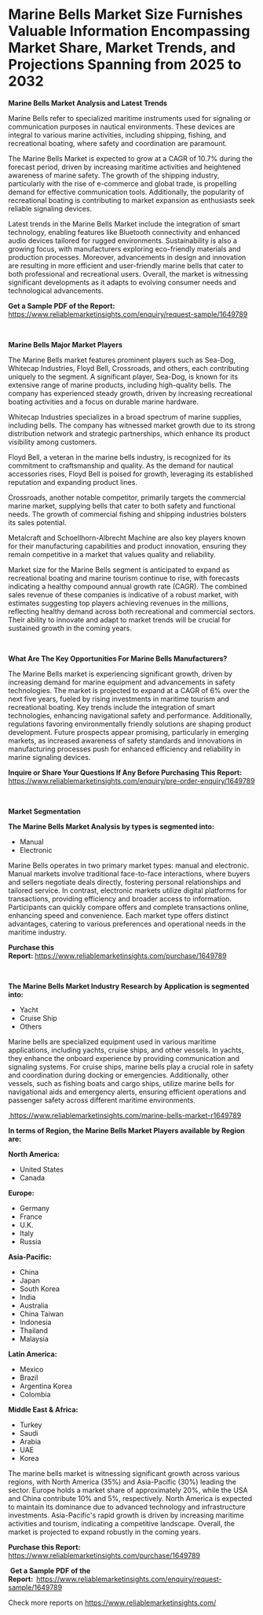 <p><h1>Marine Bells Market Size Furnishes Valuable Information Encompassing Market Share, Market Trends, and Projections Spanning from 2025 to 2032</h1></p><p><strong>Marine Bells Market Analysis and Latest Trends</strong></p>
<p><p>Marine Bells refer to specialized maritime instruments used for signaling or communication purposes in nautical environments. These devices are integral to various marine activities, including shipping, fishing, and recreational boating, where safety and coordination are paramount.</p><p>The Marine Bells Market is expected to grow at a CAGR of 10.7% during the forecast period, driven by increasing maritime activities and heightened awareness of marine safety. The growth of the shipping industry, particularly with the rise of e-commerce and global trade, is propelling demand for effective communication tools. Additionally, the popularity of recreational boating is contributing to market expansion as enthusiasts seek reliable signaling devices.</p><p>Latest trends in the Marine Bells Market include the integration of smart technology, enabling features like Bluetooth connectivity and enhanced audio devices tailored for rugged environments. Sustainability is also a growing focus, with manufacturers exploring eco-friendly materials and production processes. Moreover, advancements in design and innovation are resulting in more efficient and user-friendly marine bells that cater to both professional and recreational users. Overall, the market is witnessing significant developments as it adapts to evolving consumer needs and technological advancements.</p></p>
<p><strong>Get a Sample PDF of the Report:&nbsp;</strong> <a href="https://www.reliablemarketinsights.com/enquiry/request-sample/1649789?utm_campaign=3206&utm_medium=2&utm_source=Github&utm_content=ia&utm_term=09042025&utm_id=marine-bells">https://www.reliablemarketinsights.com/enquiry/request-sample/1649789</a></p>
<p>&nbsp;</p>
<p><strong>Marine Bells Major Market Players</strong></p>
<p><p>The Marine Bells market features prominent players such as Sea-Dog, Whitecap Industries, Floyd Bell, Crossroads, and others, each contributing uniquely to the segment. A significant player, Sea-Dog, is known for its extensive range of marine products, including high-quality bells. The company has experienced steady growth, driven by increasing recreational boating activities and a focus on durable marine hardware.</p><p>Whitecap Industries specializes in a broad spectrum of marine supplies, including bells. The company has witnessed market growth due to its strong distribution network and strategic partnerships, which enhance its product visibility among customers.</p><p>Floyd Bell, a veteran in the marine bells industry, is recognized for its commitment to craftsmanship and quality. As the demand for nautical accessories rises, Floyd Bell is poised for growth, leveraging its established reputation and expanding product lines.</p><p>Crossroads, another notable competitor, primarily targets the commercial marine market, supplying bells that cater to both safety and functional needs. The growth of commercial fishing and shipping industries bolsters its sales potential.</p><p>Metalcraft and Schoellhorn-Albrecht Machine are also key players known for their manufacturing capabilities and product innovation, ensuring they remain competitive in a market that values quality and reliability.</p><p>Market size for the Marine Bells segment is anticipated to expand as recreational boating and marine tourism continue to rise, with forecasts indicating a healthy compound annual growth rate (CAGR). The combined sales revenue of these companies is indicative of a robust market, with estimates suggesting top players achieving revenues in the millions, reflecting healthy demand across both recreational and commercial sectors. Their ability to innovate and adapt to market trends will be crucial for sustained growth in the coming years.</p></p>
<p>&nbsp;</p>
<p><strong>What Are The Key Opportunities For Marine Bells Manufacturers?</strong></p>
<p><p>The Marine Bells market is experiencing significant growth, driven by increasing demand for marine equipment and advancements in safety technologies. The market is projected to expand at a CAGR of 6% over the next five years, fueled by rising investments in maritime tourism and recreational boating. Key trends include the integration of smart technologies, enhancing navigational safety and performance. Additionally, regulations favoring environmentally friendly solutions are shaping product development. Future prospects appear promising, particularly in emerging markets, as increased awareness of safety standards and innovations in manufacturing processes push for enhanced efficiency and reliability in marine signaling devices.</p></p>
<p><strong>Inquire or Share Your Questions If Any Before Purchasing This Report:</strong> <a href="https://www.reliablemarketinsights.com/enquiry/pre-order-enquiry/1649789?utm_campaign=3206&utm_medium=2&utm_source=Github&utm_content=ia&utm_term=09042025&utm_id=marine-bells">https://www.reliablemarketinsights.com/enquiry/pre-order-enquiry/1649789</a></p>
<p>&nbsp;</p>
<p><strong>Market Segmentation</strong></p>
<p><strong>The Marine Bells Market Analysis by types is segmented into:</strong></p>
<p><ul><li>Manual</li><li>Electronic</li></ul></p>
<p><p>Marine Bells operates in two primary market types: manual and electronic. Manual markets involve traditional face-to-face interactions, where buyers and sellers negotiate deals directly, fostering personal relationships and tailored service. In contrast, electronic markets utilize digital platforms for transactions, providing efficiency and broader access to information. Participants can quickly compare offers and complete transactions online, enhancing speed and convenience. Each market type offers distinct advantages, catering to various preferences and operational needs in the maritime industry.</p></p>
<p><strong>Purchase this Report:&nbsp;</strong><a href="https://www.reliablemarketinsights.com/purchase/1649789?utm_campaign=3206&utm_medium=2&utm_source=Github&utm_content=ia&utm_term=09042025&utm_id=marine-bells">https://www.reliablemarketinsights.com/purchase/1649789</a></p>
<p>&nbsp;</p>
<p><strong>The Marine Bells Market Industry Research by Application is segmented into:</strong></p>
<p><ul><li>Yacht</li><li>Cruise Ship</li><li>Others</li></ul></p>
<p><p>Marine bells are specialized equipment used in various maritime applications, including yachts, cruise ships, and other vessels. In yachts, they enhance the onboard experience by providing communication and signaling systems. For cruise ships, marine bells play a crucial role in safety and coordination during docking or emergencies. Additionally, other vessels, such as fishing boats and cargo ships, utilize marine bells for navigational aids and emergency alerts, ensuring efficient operations and passenger safety across different maritime environments.</p></p>
<p><a href="https://www.reliablemarketinsights.com/marine-bells-market-r1649789?utm_campaign=3206&utm_medium=2&utm_source=Github&utm_content=ia&utm_term=09042025&utm_id=marine-bells">&nbsp;https://www.reliablemarketinsights.com/marine-bells-market-r1649789</a></p>
<p><strong>In terms of Region, the Marine Bells Market Players available by Region are:</strong></p>
<p>
    <p> <strong> North America: </strong>
        <ul>
            <li>United States</li>
            <li>Canada</li>
        </ul>
        </p> 
    <p> <strong> Europe: </strong>
        <ul>
            <li>Germany</li>
            <li>France</li>
            <li>U.K.</li>
            <li>Italy</li>
            <li>Russia</li>
        </ul>
        </p> 
    <p> <strong> Asia-Pacific: </strong>
        <ul>
            <li>China</li>
            <li>Japan</li>
            <li>South Korea</li>
            <li>India</li>
            <li>Australia</li>
            <li>China Taiwan</li>
            <li>Indonesia</li>
            <li>Thailand</li>
            <li>Malaysia</li>
        </ul>
        </p> 
    <p> <strong> Latin America: </strong>
        <ul>
            <li>Mexico</li>
            <li>Brazil</li>
            <li>Argentina Korea</li>
            <li>Colombia</li>
        </ul>
        </p> 
    <p> <strong> Middle East & Africa: </strong>
        <ul>
            <li>Turkey</li>
            <li>Saudi</li>
            <li>Arabia</li>
            <li>UAE</li>
            <li>Korea</li>
        </ul>
    </p>
    </p>
<p><p>The marine bells market is witnessing significant growth across various regions, with North America (35%) and Asia-Pacific (30%) leading the sector. Europe holds a market share of approximately 20%, while the USA and China contribute 10% and 5%, respectively. North America is expected to maintain its dominance due to advanced technology and infrastructure investments. Asia-Pacific's rapid growth is driven by increasing maritime activities and tourism, indicating a competitive landscape. Overall, the market is projected to expand robustly in the coming years.</p></p>
<p><strong>Purchase this Report: </strong><a href="https://www.reliablemarketinsights.com/purchase/1649789?utm_campaign=3206&utm_medium=2&utm_source=Github&utm_content=ia&utm_term=09042025&utm_id=marine-bells">https://www.reliablemarketinsights.com/purchase/1649789</a></p>
<p>&nbsp;<strong>Get a Sample PDF of the Report:&nbsp;&nbsp;</strong><a href="https://www.reliablemarketinsights.com/enquiry/request-sample/1649789?utm_campaign=3206&utm_medium=2&utm_source=Github&utm_content=ia&utm_term=09042025&utm_id=marine-bells">https://www.reliablemarketinsights.com/enquiry/request-sample/1649789</a></p>
<p><strong></strong></p>
<p>Check more reports on <a href="https://www.reliablemarketinsights.com/?utm_campaign=3206&utm_medium=2&utm_source=Github&utm_content=ia&utm_term=09042025&utm_id=marine-bells">https://www.reliablemarketinsights.com/</a></p>